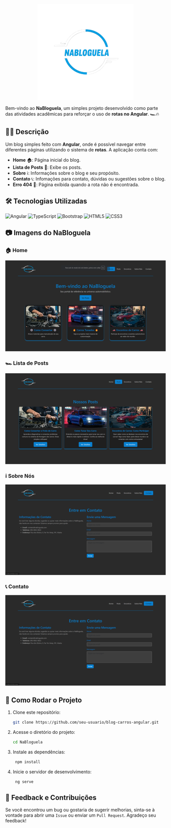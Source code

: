 <p align="center">
<img src="./public/img/icon3.png" width="300"/>
</p>

Bem-vindo ao **NaBloguela**, um simples projeto desenvolvido como parte das atividades acadêmicas para reforçar o uso de **rotas no Angular**. 🏎️🔥

## 📝🚗 Descrição
Um blog simples feito com **Angular**, onde é possível navegar entre diferentes páginas utilizando o sistema de **rotas**. A aplicação conta com:

- **Home** 🏠: Página inicial do blog.
- **Lista de Posts** 📝: Exibe os posts.
- **Sobre** ℹ️: Informações sobre o blog e seu propósito.
- **Contato** 📞: Infomações para contato, dúvidas ou sugestões sobre o blog.
- **Erro 404** 🚫: Página exibida quando a rota não é encontrada.

## 🛠️ Tecnologias Utilizadas
![Angular](https://img.shields.io/badge/Angular-DD0031?style=for-the-badge&logo=angular&logoColor=white)
![TypeScript](https://img.shields.io/badge/TypeScript-3178C6?style=for-the-badge&logo=typescript&logoColor=white)
![Bootstrap](https://img.shields.io/badge/Bootstrap-563D7C?style=for-the-badge&logo=bootstrap&logoColor=white)
![HTML5](https://img.shields.io/badge/HTML5-E34F26?style=for-the-badge&logo=html5&logoColor=white)
![CSS3](https://img.shields.io/badge/CSS3-1572B6?style=for-the-badge&logo=css3&logoColor=white)

## 📷 Imagens do NaBloguela
### 🏠 Home
![Home](/public/img/home.png)

### 🏎️ Lista de Posts
![Posts](/public/img/posts.png)

### ℹ️ Sobre Nós
![Posts](/public/img/contato.png)

### 📞 Contato
![Posts](/public/img/contato.png)


## 🚀 Como Rodar o Projeto
1. Clone este repositório:
   ```bash
   git clone https://github.com/seu-usuario/blog-carros-angular.git
   ```
2. Acesse o diretório do projeto:
   ```bash
   cd NaBloguela
   ```
3. Instale as dependências:
   ```bash
    npm install
   ```
4. Inicie o servidor de desenvolvimento:
   ```bash
    ng serve
   ```
 ## 💬 Feedback e Contribuições

Se você encontrou um bug ou gostaria de sugerir melhorias, sinta-se à vontade para abrir uma `Issue` ou enviar um `Pull Request`. Agradeço seu feedback!